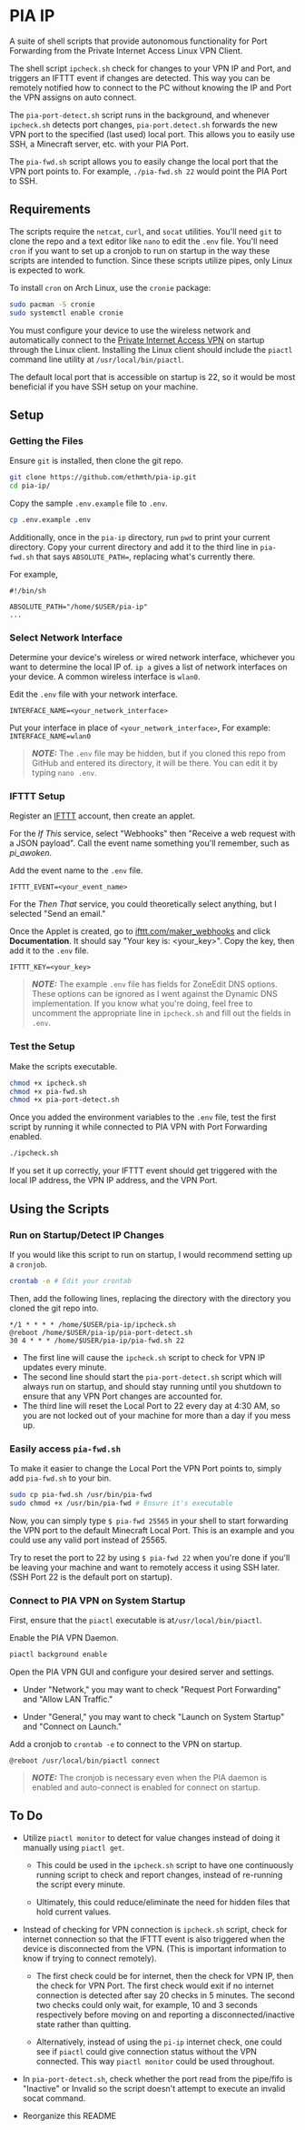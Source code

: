 # PIA IP

A suite of shell scripts that provide autonomous functionality for Port Forwarding from the Private Internet Access Linux VPN Client.

The shell script `ipcheck.sh` check for changes to your VPN IP and Port, and triggers an IFTTT event if changes are detected. This way you can be remotely notified how to connect to the PC without knowing the IP and Port the VPN assigns on auto connect.

The `pia-port-detect.sh` script runs in the background, and whenever `ipcheck.sh` detects port changes, `pia-port.detect.sh` forwards the new VPN port to the specified (last used) local port. This allows you to easily use SSH, a Minecraft server, etc. with your PIA Port.

The `pia-fwd.sh` script allows you to easily change the local port that the VPN port points to. For example, `./pia-fwd.sh 22` would point the PIA Port to SSH.

## Requirements

The scripts require the `netcat`, `curl`, and `socat` utilities. You'll need `git` to clone the repo and a text editor like `nano` to edit the `.env` file. You'll need `cron` if you want to set up a cronjob to run on startup in the way these scripts are intended to function. Since these scripts utilize pipes, only Linux is expected to work.

To install `cron` on Arch Linux, use the `cronie` package:

```sh
sudo pacman -S cronie
sudo systemctl enable cronie
```

You must configure your device to use the wireless network and automatically connect to the [Private Internet Access VPN](https://www.privateinternetaccess.com/download/linux-vpn) on startup through the Linux client. Installing the Linux client should include the `piactl` command line utility at `/usr/local/bin/piactl`.

The default local port that is accessible on startup is 22, so it would be most beneficial if you have SSH setup on your machine.

## Setup

### Getting the Files

Ensure `git` is installed, then clone the git repo.

```sh
git clone https://github.com/ethmth/pia-ip.git
cd pia-ip/
```

Copy the sample `.env.example` file to `.env`.

```sh
cp .env.example .env
```

Additionally, once in the `pia-ip` directory, run `pwd` to print your current directory. Copy your current directory and add it to the third line in `pia-fwd.sh` that says `ABSOLUTE_PATH=`, replacing what's currently there.

For example,

```
#!/bin/sh

ABSOLUTE_PATH="/home/$USER/pia-ip"
...
```

### Select Network Interface

Determine your device's wireless or wired network interface, whichever you want to determine the local IP of. `ip a` gives a list of network interfaces on your device. A common wireless interface is `wlan0`.

Edit the `.env` file with your network interface.

```
INTERFACE_NAME=<your_network_interface>
```

Put your interface in place of `<your_network_interface>`,
For example: `INTERFACE_NAME=wlan0`

> **_NOTE:_** The `.env` file may be hidden, but if you cloned this repo from GitHub and entered its directory, it will be there. You can edit it by typing `nano .env`.

### IFTTT Setup

Register an [IFTTT](https://ifttt.com/) account, then create an applet.

For the _If This_ service, select "Webhooks" then "Receive a web request with a JSON payload". Call the event name something you'll remember, such as _pi_awoken_.

Add the event name to the `.env` file.

```
IFTTT_EVENT=<your_event_name>
```

For the _Then That_ service, you could theoretically select anything, but I selected "Send an email."

Once the Applet is created, go to [ifttt.com/maker_webhooks](https://ifttt.com/maker_webhooks) and click **Documentation**. It should say "Your key is: <your_key>". Copy the key, then add it to the `.env` file.

```
IFTTT_KEY=<your_key>
```

> **_NOTE:_** The example `.env` file has fields for ZoneEdit DNS options. These options can be ignored as I went against the Dynamic DNS implementation. If you know what you're doing, feel free to uncomment the appropriate line in `ipcheck.sh` and fill out the fields in `.env`.

### Test the Setup

Make the scripts executable.

```sh
chmod +x ipcheck.sh
chmod +x pia-fwd.sh
chmod +x pia-port-detect.sh
```

Once you added the environment variables to the `.env` file, test the first script by running it while connected to PIA VPN with Port Forwarding enabled.

```sh
./ipcheck.sh
```

If you set it up correctly, your IFTTT event should get triggered with the local IP address, the VPN IP address, and the VPN Port.

## Using the Scripts

### Run on Startup/Detect IP Changes

If you would like this script to run on startup, I would recommend setting up a `cronjob`.

```sh
crontab -e # Edit your crontab
```

Then, add the following lines, replacing the directory with the directory you cloned the git repo into.

```
*/1 * * * * /home/$USER/pia-ip/ipcheck.sh
@reboot /home/$USER/pia-ip/pia-port-detect.sh
30 4 * * * /home/$USER/pia-ip/pia-fwd.sh 22
```

- The first line will cause the `ipcheck.sh` script to check for VPN IP updates every minute.
- The second line should start the `pia-port-detect.sh` script which will always run on startup, and should stay running until you shutdown to ensure that any VPN Port changes are accounted for.
- The third line will reset the Local Port to 22 every day at 4:30 AM, so you are not locked out of your machine for more than a day if you mess up.

### Easily access `pia-fwd.sh`

To make it easier to change the Local Port the VPN Port points to, simply add `pia-fwd.sh` to your bin.

```sh
sudo cp pia-fwd.sh /usr/bin/pia-fwd
sudo chmod +x /usr/bin/pia-fwd # Ensure it's executable
```

Now, you can simply type `$ pia-fwd 25565` in your shell to start forwarding the VPN port to the default Minecraft Local Port. This is an example and you could use any valid port instead of 25565.

Try to reset the port to 22 by using `$ pia-fwd 22` when you're done if you'll be leaving your machine and want to remotely access it using SSH later. (SSH Port 22 is the default port on startup).

### Connect to PIA VPN on System Startup

First, ensure that the `piactl` executable is at`/usr/local/bin/piactl`.

Enable the PIA VPN Daemon.

```sh
piactl background enable
```

Open the PIA VPN GUI and configure your desired server and settings.

- Under "Network," you may want to check "Request Port Forwarding" and "Allow LAN Traffic."

- Under "General," you may want to check "Launch on System Startup" and "Connect on Launch."

Add a cronjob to `crontab -e` to connect to the VPN on startup.

```
@reboot /usr/local/bin/piactl connect
```

> **_NOTE:_** The cronjob is necessary even when the PIA daemon is enabled and auto-connect is enabled for connect on startup.

## To Do

- Utilize `piactl monitor` to detect for value changes instead of doing it manually using `piactl get`.

  - This could be used in the `ipcheck.sh` script to have one continuously running script to check and report changes, instead of re-running the script every minute.

  - Ultimately, this could reduce/eliminate the need for hidden files that hold current values.

- Instead of checking for VPN connection is `ipcheck.sh` script, check for internet connection so that the IFTTT event is also triggered when the device is disconnected from the VPN. (This is important information to know if trying to connect remotely).

  - The first check could be for internet, then the check for VPN IP, then the check for VPN Port. The first check would exit if no internet connection is detected after say 20 checks in 5 minutes. The second two checks could only wait, for example, 10 and 3 seconds respectively before moving on and reporting a disconnected/inactive state rather than quitting.

  - Alternatively, instead of using the `pi-ip` internet check, one could see if `piactl` could give connection status without the VPN connected. This way `piactl monitor` could be used throughout.

- In `pia-port-detect.sh`, check whether the port read from the pipe/fifo is "Inactive" or Invalid so the script doesn't attempt to execute an invalid socat command.

- Reorganize this README
